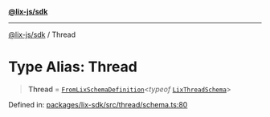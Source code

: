 [**@lix-js/sdk**](../README.md)

***

[@lix-js/sdk](../README.md) / Thread

# Type Alias: Thread

> **Thread** = [`FromLixSchemaDefinition`](FromLixSchemaDefinition.md)\<*typeof* [`LixThreadSchema`](../variables/LixThreadSchema.md)\>

Defined in: [packages/lix-sdk/src/thread/schema.ts:80](https://github.com/opral/monorepo/blob/b744c06f94e2e95227e07cc6016002a653e430d8/packages/lix-sdk/src/thread/schema.ts#L80)
